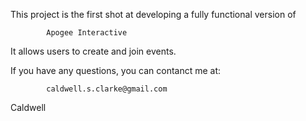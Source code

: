 This project is the first shot at developing a fully functional version of 

			Apogee Interactive

It allows users to create and join events.



If you have any questions, you can contanct me at:

			caldwell.s.clarke@gmail.com

Caldwell